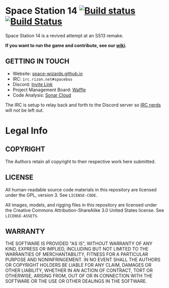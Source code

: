 # Space Station 14 [![Build status](https://ci.appveyor.com/api/projects/status/ygb7t8hsj3wt7pnm/branch/master?svg=true)](https://ci.appveyor.com/project/Silvertorch5/space-station-14/branch/master) [![Build Status](https://travis-ci.org/space-wizards/space-station-14.svg?branch=master)](https://travis-ci.org/space-wizards/space-station-14)

Space Station 14 is a revived attempt at an SS13 remake.

**If you want to run the game and contribute, see our [wiki](https://github.com/space-wizards/space-station-14/wiki).**

## GETTING IN TOUCH ##

* Website: [space-wizards.github.io](https://space-wizards.github.io/)
* IRC: `irc.rizon.net#spacebus`
* Discord: [Invite Link](https://discord.gg/t2jac3p)
* Project Management Board: [Waffle](https://waffle.io/space-wizards/space-station-14)
* Code Analysis: [Sonar Cloud](https://sonarcloud.io/dashboard?id=ss14)

The IRC is setup to relay back and forth to the Discord server so [IRC nerds](https://xkcd.com/1782/) will not be left out.

# Legal Info

## COPYRIGHT ##

The Authors retain all copyright to their respective work here submitted.

## LICENSE ##

All human-readable source code materials in this repository are licensed under the GPL, version 3. See `LICENSE-CODE`.

All images, models, and rigging files in this repository are licensed under the Creative Commons Attribution-ShareAlike 3.0 United States license. See `LICENSE-ASSETS`.

## WARRANTY ##

THE SOFTWARE IS PROVIDED "AS IS", WITHOUT WARRANTY OF ANY KIND, EXPRESS OR
IMPLIED, INCLUDING BUT NOT LIMITED TO THE WARRANTIES OF MERCHANTABILITY, FITNESS
FOR A PARTICULAR PURPOSE AND NONINFRINGEMENT. IN NO EVENT SHALL THE AUTHORS OR
COPYRIGHT HOLDERS BE LIABLE FOR ANY CLAIM, DAMAGES OR OTHER LIABILITY, WHETHER
IN AN ACTION OF CONTRACT, TORT OR OTHERWISE, ARISING FROM, OUT OF OR IN
CONNECTION WITH THE SOFTWARE OR THE USE OR OTHER DEALINGS IN THE SOFTWARE.
